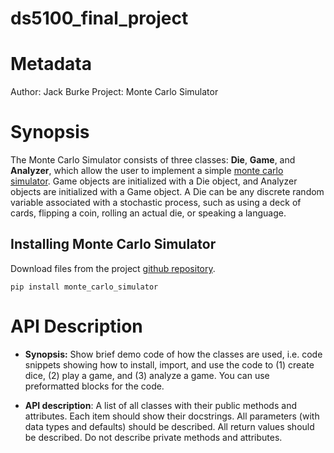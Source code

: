 # ds5100_final_project

# Metadata

Author: Jack Burke
Project: Monte Carlo Simulator

# Synopsis

The Monte Carlo Simulator consists of three classes: **Die**, **Game**, and **Analyzer**, which allow the user to implement a simple [monte carlo simulator](https://en.wikipedia.org/wiki/Monte_Carlo_method). Game objects are initialized with a Die object, and Analyzer objects are initialized with a Game object. A Die can be any discrete random variable associated with a stochastic process, such as using a deck of cards, flipping a coin, rolling an actual die, or speaking a language.

## Installing Monte Carlo Simulator

Download files from the project [github repository](https://github.com/jackburke12/ds5100_final_project.git).

```
pip install monte_carlo_simulator
```



# API Description




-   **Synopsis:** Show brief demo code of how the classes are used, i.e.
    code snippets showing how to install, import, and use the code
    to (1) create dice, (2) play a game, and (3) analyze a game. You can
    use preformatted blocks for the code.

-   **API description**: A list of all classes with their public methods
    and attributes. Each item should show their docstrings. All
    parameters (with data types and defaults) should be described. All
    return values should be described. Do not describe private methods
    and attributes.
